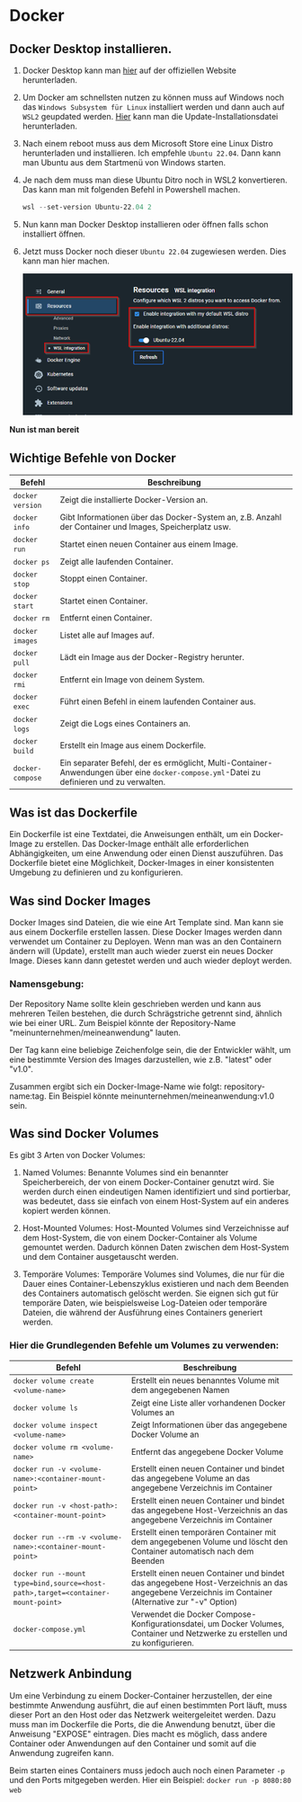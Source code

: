 # Docker


## Docker Desktop installieren.
1. Docker Desktop kann man [hier](https://www.docker.com/products/docker-desktop/) auf der offiziellen Website herunterladen.

2. Um Docker am schnellsten nutzen zu können muss auf Windows noch das `Windows Subsystem für Linux` installiert werden und dann auch auf `WSL2` geupdated werden. [Hier](https://learn.microsoft.com/de-de/windows/wsl/install-manual#step-4---download-the-linux-kernel-update-package) kann man die Update-Installationsdatei herunterladen.

3. Nach einem reboot muss aus dem Microsoft Store eine Linux Distro herunterladen und installieren. Ich empfehle `Ubuntu 22.04`. Dann kann man Ubuntu aus dem Startmenü von Windows starten.
   
4. Je nach dem muss man diese Ubuntu Ditro noch in WSL2 konvertieren. Das kann man mit folgenden Befehl in Powershell machen.
    ```powershell
    wsl --set-version Ubuntu-22.04 2
    ```

5. Nun kann man Docker Desktop installieren oder öffnen falls schon installiert öffnen.

6. Jetzt muss Docker noch dieser `Ubuntu 22.04` zugewiesen werden. Dies kann man hier machen.

    ![Docker Settings](../../Screenshots/2023-03-20%2014_14_57-Settings%20-%20Docker%20Desktop.png)

**Nun ist man bereit**

## Wichtige Befehle von Docker

| Befehl                | Beschreibung                                                                                               |
|---------------------------------|------------------------------------------------------------------------------------------------------------|
| `docker version`  | Zeigt die installierte Docker-Version an.                                                                |
| `docker info`     | Gibt Informationen über das Docker-System an, z.B. Anzahl der Container und Images, Speicherplatz usw.  |
| `docker run`      | Startet einen neuen Container aus einem Image.                                                          |
| `docker ps`       | Zeigt alle laufenden Container.       |
| `docker stop`     | Stoppt einen Container.                                                                        |
| `docker start`    | Startet einen Container.                                                                      |
| `docker rm`       | Entfernt einen Container.                                                                                |
| `docker images`   | Listet alle auf Images auf.                                                       |
| `docker pull`     | Lädt ein Image aus der Docker-Registry herunter.                                                         |
| `docker rmi`      | Entfernt ein Image von deinem System.                                                                    |
| `docker exec`     | Führt einen Befehl in einem laufenden Container aus.                                                      |
| `docker logs`     | Zeigt die Logs eines Containers an.                                                                      |
| `docker build`    | Erstellt ein Image aus einem Dockerfile.                                                                  |
| `docker-compose` | Ein separater Befehl, der es ermöglicht, Multi-Container-Anwendungen über eine `docker-compose.yml`-Datei zu definieren und zu verwalten. |


## Was ist das Dockerfile
Ein Dockerfile ist eine Textdatei, die Anweisungen enthält, um ein Docker-Image zu erstellen. Das Docker-Image enthält alle erforderlichen Abhängigkeiten, um eine Anwendung oder einen Dienst auszuführen. Das Dockerfile bietet eine Möglichkeit, Docker-Images in einer konsistenten Umgebung zu definieren und zu konfigurieren.

## Was sind Docker Images
Docker Images sind Dateien, die wie eine Art Template sind. Man kann sie aus einem Dockerfile erstellen lassen. Diese Docker Images werden dann verwendet um Container zu Deployen. Wenn man was an den Containern ändern will (Update), erstellt man auch wieder zuerst ein neues Docker Image. Dieses kann dann getestet werden und auch wieder deployt werden.

### Namensgebung:
Der Repository Name sollte klein geschrieben werden und kann aus mehreren Teilen bestehen, die durch Schrägstriche getrennt sind, ähnlich wie bei einer URL. Zum Beispiel könnte der Repository-Name "meinunternehmen/meineanwendung" lauten.

Der Tag kann eine beliebige Zeichenfolge sein, die der Entwickler wählt, um eine bestimmte Version des Images darzustellen, wie z.B. "latest" oder "v1.0".

Zusammen ergibt sich ein Docker-Image-Name wie folgt: repository-name:tag. Ein Beispiel könnte meinunternehmen/meineanwendung:v1.0 sein.

## Was sind Docker Volumes
Es gibt 3 Arten von Docker Volumes:
1. Named Volumes: Benannte Volumes sind ein benannter Speicherbereich, der von einem Docker-Container genutzt wird. Sie werden durch einen eindeutigen Namen identifiziert und sind portierbar, was bedeutet, dass sie einfach von einem Host-System auf ein anderes kopiert werden können.

2. Host-Mounted Volumes: Host-Mounted Volumes sind Verzeichnisse auf dem Host-System, die von einem Docker-Container als Volume gemountet werden. Dadurch können Daten zwischen dem Host-System und dem Container ausgetauscht werden.

3. Temporäre Volumes: Temporäre Volumes sind Volumes, die nur für die Dauer eines Container-Lebenszyklus existieren und nach dem Beenden des Containers automatisch gelöscht werden. Sie eignen sich gut für temporäre Daten, wie beispielsweise Log-Dateien oder temporäre Dateien, die während der Ausführung eines Containers generiert werden.

### Hier die Grundlegenden Befehle um Volumes zu verwenden: 
| Befehl  | Beschreibung |
| ------- | ------------ |
| `docker volume create <volume-name>` | Erstellt ein neues benanntes Volume mit dem angegebenen Namen |
| `docker volume ls` | Zeigt eine Liste aller vorhandenen Docker Volumes an |
| `docker volume inspect <volume-name>` | Zeigt Informationen über das angegebene Docker Volume an |
| `docker volume rm <volume-name>` | Entfernt das angegebene Docker Volume |
| `docker run -v <volume-name>:<container-mount-point>` | Erstellt einen neuen Container und bindet das angegebene Volume an das angegebene Verzeichnis im Container |
| `docker run -v <host-path>:<container-mount-point>` | Erstellt einen neuen Container und bindet das angegebene Host-Verzeichnis an das angegebene Verzeichnis im Container |
| `docker run --rm -v <volume-name>:<container-mount-point>` | Erstellt einen temporären Container mit dem angegebenen Volume und löscht den Container automatisch nach dem Beenden |
| `docker run --mount type=bind,source=<host-path>,target=<container-mount-point>` | Erstellt einen neuen Container und bindet das angegebene Host-Verzeichnis an das angegebene Verzeichnis im Container (Alternative zur "-v" Option) |
| `docker-compose.yml` | Verwendet die Docker Compose-Konfigurationsdatei, um Docker Volumes, Container und Netzwerke zu erstellen und zu konfigurieren. |


## Netzwerk Anbindung
Um eine Verbindung zu einem Docker-Container herzustellen, der eine bestimmte Anwendung ausführt, die auf einen bestimmten Port läuft, muss dieser Port an den Host oder das Netzwerk weitergeleitet werden. Dazu muss man im Dockerfile die Ports, die die Anwendung benutzt, über die Anweisung "EXPOSE" eintragen. Dies macht es möglich, dass andere Container oder Anwendungen auf den Container und somit auf die Anwendung zugreifen kann.

Beim starten eines Containers muss jedoch auch noch einen Parameter ```-p``` und den Ports mitgegeben werden. Hier ein Beispiel: ```docker run -p 8080:80 web```